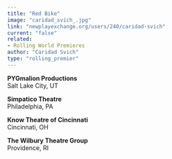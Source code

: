 ```yaml
---
title: "Red Bike"
image: "caridad_svich_.jpg"
link: "newplayexchange.org/users/240/caridad-svich"
current: "false"
related:
- Rolling World Premieres
author: "Caridad Svich"
type: "rolling_premier"
---
```


**PYGmalion Productions**\
Salt Lake City, UT

**Simpatico Theatre**\
Philadelphia, PA

**Know Theatre of Cincinnati**\
Cincinnati, OH

**The Wilbury Theatre Group**\
Providence, RI
